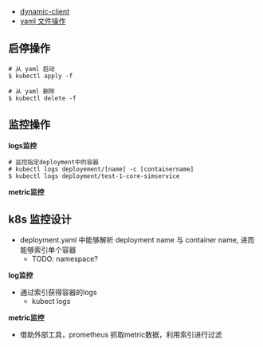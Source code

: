 

- [dynamic-client](https://github.com/kubernetes/client-go/blob/master/examples/dynamic-create-update-delete-deployment/main.go)
- [yaml 文件操作](https://gist.github.com/pytimer/0ad436972a073bb37b8b6b8b474520fc)


## 启停操作

``` shell
# 从 yaml 启动
$ kubectl apply -f

# 从 yaml 删除
$ kubectl delete -f 
```

## 监控操作

**logs监控**

```shell
# 监控指定deployment中的容器
# kubectl logs deployement/[name] -c [containername] 
$ kubectl logs deployment/test-1-core-simservice
```

**metric监控**


## k8s 监控设计

- deployment.yaml 中能够解析 deployment name 与 container name, 进而能够索引单个容器
  - TODO: namespace?

**log监控**

- 通过索引获得容器的logs
  - kubect logs

**metric监控**

- 借助外部工具，prometheus 抓取metric数据，利用索引进行过滤

